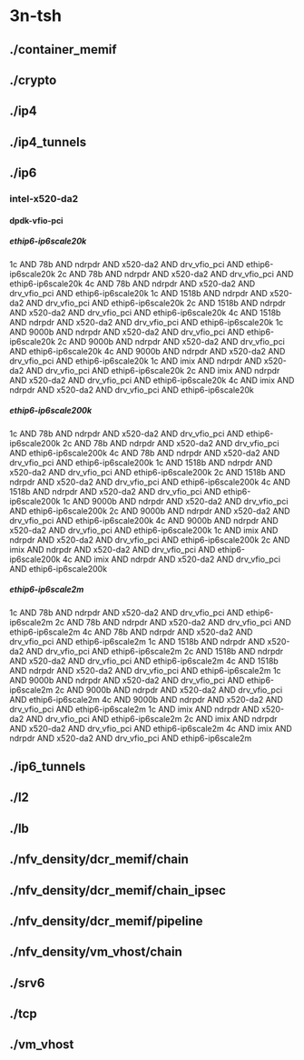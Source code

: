 # 3n-tsh
## ./container_memif
## ./crypto
## ./ip4
## ./ip4_tunnels
## ./ip6
### intel-x520-da2
#### dpdk-vfio-pci
##### ethip6-ip6scale20k
1c AND 78b AND ndrpdr AND x520-da2 AND drv_vfio_pci AND ethip6-ip6scale20k
2c AND 78b AND ndrpdr AND x520-da2 AND drv_vfio_pci AND ethip6-ip6scale20k
4c AND 78b AND ndrpdr AND x520-da2 AND drv_vfio_pci AND ethip6-ip6scale20k
1c AND 1518b AND ndrpdr AND x520-da2 AND drv_vfio_pci AND ethip6-ip6scale20k
2c AND 1518b AND ndrpdr AND x520-da2 AND drv_vfio_pci AND ethip6-ip6scale20k
4c AND 1518b AND ndrpdr AND x520-da2 AND drv_vfio_pci AND ethip6-ip6scale20k
1c AND 9000b AND ndrpdr AND x520-da2 AND drv_vfio_pci AND ethip6-ip6scale20k
2c AND 9000b AND ndrpdr AND x520-da2 AND drv_vfio_pci AND ethip6-ip6scale20k
4c AND 9000b AND ndrpdr AND x520-da2 AND drv_vfio_pci AND ethip6-ip6scale20k
1c AND imix AND ndrpdr AND x520-da2 AND drv_vfio_pci AND ethip6-ip6scale20k
2c AND imix AND ndrpdr AND x520-da2 AND drv_vfio_pci AND ethip6-ip6scale20k
4c AND imix AND ndrpdr AND x520-da2 AND drv_vfio_pci AND ethip6-ip6scale20k
##### ethip6-ip6scale200k
1c AND 78b AND ndrpdr AND x520-da2 AND drv_vfio_pci AND ethip6-ip6scale200k
2c AND 78b AND ndrpdr AND x520-da2 AND drv_vfio_pci AND ethip6-ip6scale200k
4c AND 78b AND ndrpdr AND x520-da2 AND drv_vfio_pci AND ethip6-ip6scale200k
1c AND 1518b AND ndrpdr AND x520-da2 AND drv_vfio_pci AND ethip6-ip6scale200k
2c AND 1518b AND ndrpdr AND x520-da2 AND drv_vfio_pci AND ethip6-ip6scale200k
4c AND 1518b AND ndrpdr AND x520-da2 AND drv_vfio_pci AND ethip6-ip6scale200k
1c AND 9000b AND ndrpdr AND x520-da2 AND drv_vfio_pci AND ethip6-ip6scale200k
2c AND 9000b AND ndrpdr AND x520-da2 AND drv_vfio_pci AND ethip6-ip6scale200k
4c AND 9000b AND ndrpdr AND x520-da2 AND drv_vfio_pci AND ethip6-ip6scale200k
1c AND imix AND ndrpdr AND x520-da2 AND drv_vfio_pci AND ethip6-ip6scale200k
2c AND imix AND ndrpdr AND x520-da2 AND drv_vfio_pci AND ethip6-ip6scale200k
4c AND imix AND ndrpdr AND x520-da2 AND drv_vfio_pci AND ethip6-ip6scale200k
##### ethip6-ip6scale2m
1c AND 78b AND ndrpdr AND x520-da2 AND drv_vfio_pci AND ethip6-ip6scale2m
2c AND 78b AND ndrpdr AND x520-da2 AND drv_vfio_pci AND ethip6-ip6scale2m
4c AND 78b AND ndrpdr AND x520-da2 AND drv_vfio_pci AND ethip6-ip6scale2m
1c AND 1518b AND ndrpdr AND x520-da2 AND drv_vfio_pci AND ethip6-ip6scale2m
2c AND 1518b AND ndrpdr AND x520-da2 AND drv_vfio_pci AND ethip6-ip6scale2m
4c AND 1518b AND ndrpdr AND x520-da2 AND drv_vfio_pci AND ethip6-ip6scale2m
1c AND 9000b AND ndrpdr AND x520-da2 AND drv_vfio_pci AND ethip6-ip6scale2m
2c AND 9000b AND ndrpdr AND x520-da2 AND drv_vfio_pci AND ethip6-ip6scale2m
4c AND 9000b AND ndrpdr AND x520-da2 AND drv_vfio_pci AND ethip6-ip6scale2m
1c AND imix AND ndrpdr AND x520-da2 AND drv_vfio_pci AND ethip6-ip6scale2m
2c AND imix AND ndrpdr AND x520-da2 AND drv_vfio_pci AND ethip6-ip6scale2m
4c AND imix AND ndrpdr AND x520-da2 AND drv_vfio_pci AND ethip6-ip6scale2m
## ./ip6_tunnels
## ./l2
## ./lb
## ./nfv_density/dcr_memif/chain
## ./nfv_density/dcr_memif/chain_ipsec
## ./nfv_density/dcr_memif/pipeline
## ./nfv_density/vm_vhost/chain
## ./srv6
## ./tcp
## ./vm_vhost
